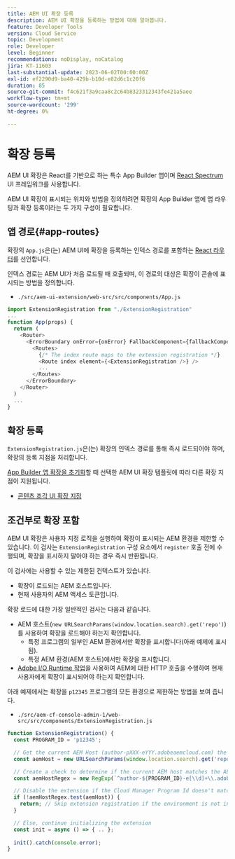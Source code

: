 ```yaml
---
title: AEM UI 확장 등록
description: AEM UI 확장을 등록하는 방법에 대해 알아봅니다.
feature: Developer Tools
version: Cloud Service
topic: Development
role: Developer
level: Beginner
recommendations: noDisplay, noCatalog
jira: KT-11603
last-substantial-update: 2023-06-02T00:00:00Z
exl-id: ef2290d9-ba40-429b-b10d-e82d6c1c20f6
duration: 85
source-git-commit: f4c621f3a9caa8c2c64b8323312343fe421a5aee
workflow-type: tm+mt
source-wordcount: '299'
ht-degree: 0%

---
```


# 확장 등록

AEM UI 확장은 React를 기반으로 하는 특수 App Builder 앱이며 [React Spectrum](https://react-spectrum.adobe.com/react-spectrum/) UI 프레임워크를 사용합니다.

AEM UI 확장이 표시되는 위치와 방법을 정의하려면 확장의 App Builder 앱에 앱 라우팅과 확장 등록이라는 두 가지 구성이 필요합니다.

## 앱 경로{#app-routes}

확장의 `App.js`은(는) AEM UI에 확장을 등록하는 인덱스 경로를 포함하는 [React 라우터](https://reactrouter.com/en/main)를 선언합니다.

인덱스 경로는 AEM UI가 처음 로드될 때 호출되며, 이 경로의 대상은 확장이 콘솔에 표시되는 방법을 정의합니다.

+ `./src/aem-ui-extension/web-src/src/components/App.js`

```javascript
import ExtensionRegistration from "./ExtensionRegistration"
...            
function App(props) {
  return (
    <Router>
      <ErrorBoundary onError={onError} FallbackComponent={fallbackComponent}>
        <Routes>
          {/* The index route maps to the extension registration */}
          <Route index element={<ExtensionRegistration />} />
          ...                                   
        </Routes>
      </ErrorBoundary>
    </Router>
  )
  ...
}
```

## 확장 등록

`ExtensionRegistration.js`은(는) 확장의 인덱스 경로를 통해 즉시 로드되어야 하며, 확장의 등록 지점을 처리합니다.

[App Builder 앱 확장을 초기화](./app-initialization.md)할 때 선택한 AEM UI 확장 템플릿에 따라 다른 확장 지점이 지원됩니다.

+ [콘텐츠 조각 UI 확장 지점](./content-fragments/overview.md#extension-points)

## 조건부로 확장 포함

AEM UI 확장은 사용자 지정 로직을 실행하여 확장이 표시되는 AEM 환경을 제한할 수 있습니다. 이 검사는 `ExtensionRegistration` 구성 요소에서 `register` 호출 전에 수행되며, 확장을 표시하지 말아야 하는 경우 즉시 반환됩니다.

이 검사에는 사용할 수 있는 제한된 컨텍스트가 있습니다.

+ 확장이 로드되는 AEM 호스트입니다.
+ 현재 사용자의 AEM 액세스 토큰입니다.

확장 로드에 대한 가장 일반적인 검사는 다음과 같습니다.

+ AEM 호스트(`new URLSearchParams(window.location.search).get('repo')`)를 사용하여 확장을 로드해야 하는지 확인합니다.
   + 특정 프로그램의 일부인 AEM 환경에서만 확장을 표시합니다(아래 예제에 표시됨).
   + 특정 AEM 환경(AEM 호스트)에서만 확장을 표시합니다.
+ [Adobe I/O Runtime 작업](./runtime-action.md)을 사용하여 AEM에 대한 HTTP 호출을 수행하여 현재 사용자에게 확장이 표시되어야 하는지 확인합니다.

아래 예제에서는 확장을 `p12345` 프로그램의 모든 환경으로 제한하는 방법을 보여 줍니다.

+ `./src/aem-cf-console-admin-1/web-src/src/components/ExtensionRegistration.js`

```javascript
function ExtensionRegistration() {
  const PROGRAM_ID = 'p12345';

  // Get the current AEM Host (author-pXXX-eYYY.adobeaemcloud.com) the extension is loading on
  const aemHost = new URLSearchParams(window.location.search).get('repo');

  // Create a check to determine if the current AEM host matches the AEM program that uses this extension 
  const aemHostRegex = new RegExp(`^author-${PROGRAM_ID}-e[\\d]+\\.adobeaemcloud\\.com$`)

  // Disable the extension if the Cloud Manager Program Id doesn't match the regex.
  if (!aemHostRegex.test(aemHost)) {
    return; // Skip extension registration if the environment is not in program p12345.
  }

  // Else, continue initializing the extension
  const init = async () => { .. };
  
  init().catch(console.error);
}
```
